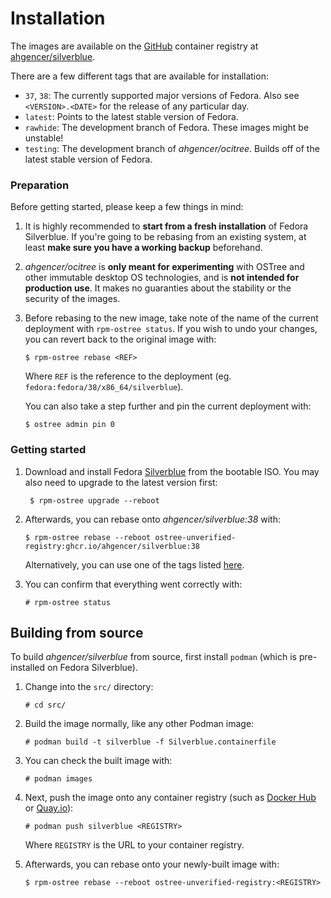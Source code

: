 # Installation

The images are available on the [GitHub](https://ghcr.io/) container registry
at [ahgencer/silverblue](https://ghcr.io/ahgencer/silverblue).

There are a few different tags that are available for installation:

- `37`, `38`: The currently supported major versions of Fedora. Also see `<VERSION>.<DATE>` for the release of any
  particular day.
- `latest`: Points to the latest stable version of Fedora.
- `rawhide`: The development branch of Fedora. These images might be unstable!
- `testing`: The development branch of *ahgencer/ocitree*. Builds off of the latest stable version of Fedora.

### Preparation

Before getting started, please keep a few things in mind:

1. It is highly recommended to **start from a fresh installation** of Fedora Silverblue. If you're going to be rebasing
   from an existing system, at least **make sure you have a working backup** beforehand.

2. *ahgencer/ocitree* is **only meant for experimenting** with OSTree and other immutable desktop OS technologies, and
   is **not intended for production use**. It makes no guaranties about the stability or the security of the images.

3. Before rebasing to the new image, take note of the name of the current deployment with `rpm-ostree status`. If you
   wish to undo your changes, you can revert back to the original image with:

       $ rpm-ostree rebase <REF>

   Where `REF` is the reference to the deployment (eg. `fedora:fedora/38/x86_64/silverblue`).

   You can also take a step further and pin the current deployment with:

       $ ostree admin pin 0

### Getting started

1. Download and install Fedora [Silverblue](https://silverblue.fedoraproject.org/download) from the bootable ISO. You
   may also need to upgrade to the latest version first:

        $ rpm-ostree upgrade --reboot

2. Afterwards, you can rebase onto *ahgencer/silverblue:38* with:

       $ rpm-ostree rebase --reboot ostree-unverified-registry:ghcr.io/ahgencer/silverblue:38

   Alternatively, you can use one of the tags listed [here](#installation).

3. You can confirm that everything went correctly with:

       # rpm-ostree status

## Building from source

To build *ahgencer/silverblue* from source, first install `podman` (which is pre-installed on Fedora Silverblue).

1. Change into the `src/` directory:

       # cd src/

2. Build the image normally, like any other Podman image:

       # podman build -t silverblue -f Silverblue.containerfile

3. You can check the built image with:

       # podman images

4. Next, push the image onto any container registry (such as [Docker Hub](https://hub.docker.com/)
   or [Quay.io](https://quay.io/)):

       # podman push silverblue <REGISTRY>

   Where `REGISTRY` is the URL to your container registry.

5. Afterwards, you can rebase onto your newly-built image with:

       $ rpm-ostree rebase --reboot ostree-unverified-registry:<REGISTRY>
